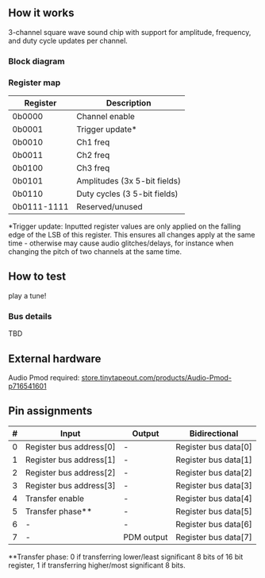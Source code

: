 <!---

This file is used to generate your project datasheet. Please fill in the information below and delete any unused
sections.

You can also include images in this folder and reference them in the markdown. Each image must be less than
512 kb in size, and the combined size of all images must be less than 1 MB.
-->

## How it works

3-channel square wave sound chip with support for amplitude, frequency, and duty cycle updates per channel.

### Block diagram

### Register map
| Register    | Description                  |
|-------------|------------------------------|
| 0b0000      | Channel enable               |
| 0b0001      | Trigger update*              |
| 0b0010      | Ch1 freq                     |
| 0b0011      | Ch2 freq                     |
| 0b0100      | Ch3 freq                     |
| 0b0101      | Amplitudes (3x 5-bit fields) |
| 0b0110      | Duty cycles (3 5-bit fields) |
| 0b0111-1111 | Reserved/unused              |

*Trigger update: Inputted register values are only applied on the falling edge of the LSB of this register.
This ensures all changes apply at the same time - otherwise may cause audio glitches/delays, for instance when
changing the pitch of two channels at the same time.

## How to test

play a tune!

### Bus details

TBD

## External hardware

Audio Pmod required: [store.tinytapeout.com/products/Audio-Pmod-p716541601]()

## Pin assignments
| # | Input                   | Output     | Bidirectional        |
|---|-------------------------|------------|----------------------|
| 0 | Register bus address[0] | -          | Register bus data[0] |
| 1 | Register bus address[1] | -          | Register bus data[1] |
| 2 | Register bus address[2] | -          | Register bus data[2] |
| 3 | Register bus address[3] | -          | Register bus data[3] |
| 4 | Transfer enable         | -          | Register bus data[4] |
| 5 | Transfer phase**        | -          | Register bus data[5] |
| 6 | -                       | -          | Register bus data[6] |
| 7 | -                       | PDM output | Register bus data[7] |

**Transfer phase: 0 if transferring lower/least significant 8 bits of 16 bit register, 1 if transferring higher/most significant 8 bits.  
